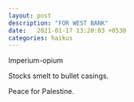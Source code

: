 ```yaml
---
layout: post
description: "FOR WEST BANK"
date:   2021-01-17 13:20:03 +0530
categories: haikus
---
```

Imperium-opium

Stocks smelt to bullet casings.

Peace for Palestine.
